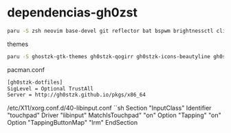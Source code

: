 # dependencias-gh0zst
```sh
paru -S zsh neovim base-devel git reflector bat bspwm brightnessctl clipcat dunst eza feh fzf thunar tumbler gvfs-mtp firefox geany imagemagick jq jgmenu kitty libwebp maim mpc mpd mpv ncmpcpp npm pamixer pacman-contrib papirus-icon-theme picom playerctl polybar lxsession-gtk3 python-gobject redshift rofi rustup sxhkd tmux xclip xdg-user-dirs xdo xdotool xsettingsd xorg-xdpyinfo xorg-xkill xorg-xprop xorg-xrandr xorg-xsetroot xorg-xwininfo yazi zsh zsh-autosuggestions zsh-history-substring-search zsh-syntax-highlighting ttf-inconsolata ttf-jetbrains-mono  ttf-jetbrains-mono-nerd ttf-terminus-nerd ttf-ubuntu-mono-nerd webp-pixbuf-loader eww-git i3lock-color simple-mtpfs fzf-tab-git xqp xwinwrap-0.9-bin bluez bluez-utils pulseaudio pulseaudio-alsa pavucontrol
```
themes
```sh
paru -S ghostzk-gtk-themes gh0stzk-qogirr gh0stzk-icons-beautyline gh0stzk-icons-candy gh0stzk-icons-catppuccin-mocha gh0stzk-icons-dracula gh0stzk-icons-glassy gh0stzk-icons-gruvbox-plus-dark gh0stzk-icons-hack gh0stzk-icons-luv gh0stzk-icons-sweet-rainbow gh0stzk-icons-tokio-night gh0stzk-icons-vimix-white gh0stzk-icons-zafiro gh0stzk-icons-zafiro-purple
```
pacman.conf
```sh
[gh0stzk-dotfiles]
SigLevel = Optional TrustAll
Server = http://gh0stzk.github.io/pkgs/x86_64
```
/etc/X11/xorg.conf.d/40-libinput.conf
``sh
Section "InputClass"
  Identifier "touchpad"
  Driver "libinput"
  MatchIsTouchpad" "on"
  Option "Tapping" "on"
  Option "TappingButtonMap" "lrm"
EndSection
```

